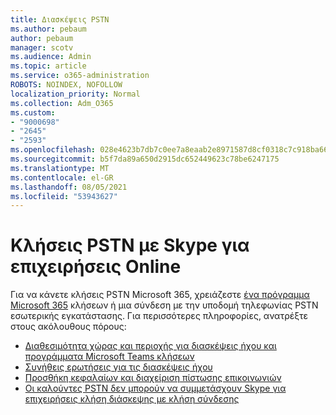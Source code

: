 ```yaml
---
title: Διασκέψεις PSTN
ms.author: pebaum
author: pebaum
manager: scotv
ms.audience: Admin
ms.topic: article
ms.service: o365-administration
ROBOTS: NOINDEX, NOFOLLOW
localization_priority: Normal
ms.collection: Adm_O365
ms.custom:
- "9000698"
- "2645"
- "2593"
ms.openlocfilehash: 028e4623b7db7c0ee7a8eaab2e8971587d8cf0318c7c918ba6621f0d57b116be
ms.sourcegitcommit: b5f7da89a650d2915dc652449623c78be6247175
ms.translationtype: MT
ms.contentlocale: el-GR
ms.lasthandoff: 08/05/2021
ms.locfileid: "53943627"
---
```

# <a name="pstn-calling-with-skype-for-business-online"></a>Κλήσεις PSTN με Skype για επιχειρήσεις Online

Για να κάνετε κλήσεις PSTN Microsoft 365, χρειάζεστε [ένα πρόγραμμα Microsoft 365](https://docs.microsoft.com/microsoftteams/what-is-phone-system-in-office-365#more-about-calling-plans) κλήσεων ή μια σύνδεση με την υποδομή τηλεφωνίας PSTN εσωτερικής εγκατάστασης. Για περισσότερες πληροφορίες, ανατρέξτε στους ακόλουθους πόρους: 

- [Διαθεσιμότητα χώρας και περιοχής για διασκέψεις ήχου και προγράμματα Microsoft Teams κλήσεων](https://docs.microsoft.com/microsoftteams/country-and-region-availability-for-audio-conferencing-and-calling-plans/country-and-region-availability-for-audio-conferencing-and-calling-plans) 
- [Συνήθεις ερωτήσεις για τις διασκέψεις ήχου](https://docs.microsoft.com/microsoftteams/audio-conferencing-common-questions)
- [Προσθήκη κεφαλαίων και διαχείριση πίστωσης επικοινωνιών](https://docs.microsoft.com/microsoftteams/add-funds-and-manage-communications-credits)
- [Οι καλούντες PSTN δεν μπορούν να συμμετάσχουν Skype για επιχειρήσεις κλήση διάσκεψης με κλήση σύνδεσης](https://docs.microsoft.com/SkypeForBusiness/troubleshoot/online-conferencing/pstn-callers-cant-join-dial-in-call)